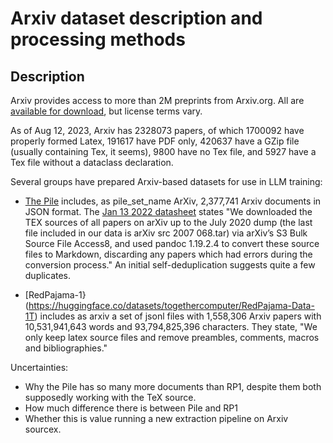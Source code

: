 # Arxiv dataset description and processing methods

## Description

Arxiv provides access to more than 2M preprints from Arxiv.org. All are [available for download](https://info.arxiv.org/help/bulk_data/index.html), but license terms vary.

As of Aug 12, 2023, Arxiv has 2328073 papers, of which 1700092 have properly formed Latex, 191617 have PDF only, 420637 have a GZip file (usually containing Tex, it seems), 9800 have no Tex file, and 5927 have a Tex file without a dataclass declaration.

Several groups have prepared Arxiv-based datasets for use in LLM training:

* [The Pile](https://pile.eleuther.ai) includes, as pile_set_name ArXiv, 2,377,741 Arxiv documents in JSON format. The [Jan 13 2022 datasheet](https://arxiv.org/pdf/2201.07311.pdf) states "We downloaded the TEX sources of all papers on arXiv up to the July 2020 dump (the last file included in our data is arXiv src 2007 068.tar) via arXiv’s S3 Bulk Source File Access8, and used pandoc 1.19.2.4 to convert these source files to Markdown, discarding any papers which had errors during the conversion process." An initial self-deduplication suggests quite a few duplicates.
  
* [RedPajama-1}(https://huggingface.co/datasets/togethercomputer/RedPajama-Data-1T) includes as arxiv a set of jsonl files with 1,558,306 Arxiv papers with 10,531,941,643 words and 93,794,825,396 characters. They state, "We only keep latex source files and remove preambles, comments, macros and bibliographies."

Uncertainties:

* Why the Pile has so many more documents than RP1, despite them both supposedly working with the TeX source.
* How much difference there is between Pile and RP1
* Whether this is value running a new extraction pipeline on Arxiv sourcex.

